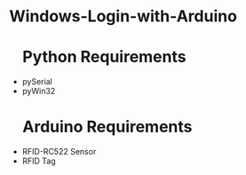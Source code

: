 # Windows-Login-with-Arduino


<ul>
  <h1>Python Requirements</h1>
  <li>pySerial</li>
  <li>pyWin32</li>
</ul>

<ul>
  <h1>Arduino Requirements</h1>
  <li>RFID-RC522 Sensor</li>
  <li>RFID Tag</li>
</ul>
